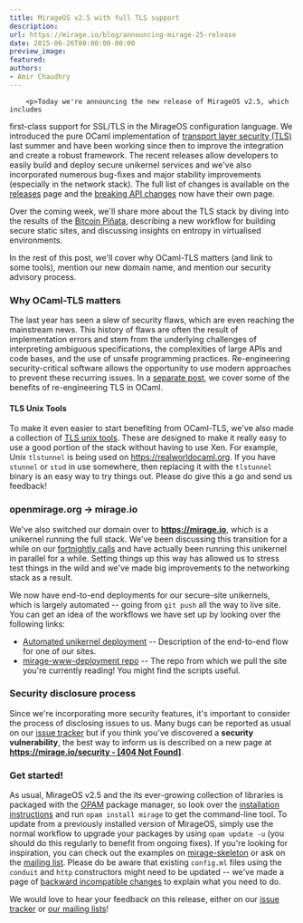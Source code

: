 ```yaml
---
title: MirageOS v2.5 with full TLS support
description:
url: https://mirage.io/blog/announcing-mirage-25-release
date: 2015-06-26T00:00:00-00:00
preview_image:
featured:
authors:
- Amir Chaudhry
---
```



        <p>Today we're announcing the new release of MirageOS v2.5, which includes
first-class support for SSL/TLS in the MirageOS configuration language. We
introduced the pure OCaml implementation of
<a href="https://mirage.io/blog/introducing-ocaml-tls">transport layer security (TLS)</a> last summer and have been working since
then to improve the integration and create a robust framework.  The recent
releases allow developers to easily build and deploy secure unikernel services
and we've also incorporated numerous bug-fixes and major stability
improvements (especially in the network stack).  The full list of changes is
available on the <a href="https://mirage.io/releases - [404 Not Found]">releases</a> page and the <a href="https://mirage.io/wiki/breaking-changes">breaking API changes</a>
now have their own page.</p>
<p>Over the coming week, we'll share more about the TLS stack by diving into the
results of the <a href="https://mirage.io/blog/announcing-bitcoin-pinata">Bitcoin Pi&ntilde;ata</a>, describing a new workflow for
building secure static sites, and discussing insights on entropy in
virtualised environments.</p>
<p>In the rest of this post, we'll cover why OCaml-TLS matters (and link to some
tools), mention our new domain name, and mention our security advisory
process.</p>
<h3>Why OCaml-TLS matters</h3>
<p>The last year has seen a slew of security flaws, which are even reaching the
mainstream news.  This history of flaws are often the result of implementation
errors and stem from the underlying challenges of interpreting ambiguous
specifications, the complexities of large APIs and code bases, and the use of
unsafe programming practices.  Re-engineering security-critical software
allows the opportunity to use modern approaches to prevent these recurring
issues. In a <a href="https://mirage.io/blog/why-ocaml-tls">separate post</a>, we cover some of the benefits of
re-engineering TLS in OCaml.</p>
<h4>TLS Unix Tools</h4>
<p>To make it even easier to start benefiting from OCaml-TLS, we've also made a
collection of <a href="https://mirage.io/wiki/tls-unix">TLS unix tools</a>.  These are designed to make it
really easy to use a good portion of the stack without having to use Xen. For
example, Unix <code>tlstunnel</code> is being used on <a href="https://realworldocaml.org">https://realworldocaml.org</a>. If
you have <code>stunnel</code> or <code>stud</code> in use somewhere, then replacing it with the
<code>tlstunnel</code> binary is an easy way to try things out.  Please do give this a go
and send us feedback!</p>
<h3>openmirage.org -&gt; mirage.io</h3>
<p>We've also switched our domain over to <strong><a href="https://mirage.io">https://mirage.io</a></strong>, which is a
unikernel running the full stack. We've been discussing this transition for a
while on our <a href="https://mirage.io/wiki/#Weekly-calls-and-release-notes">fortnightly calls</a> and have actually been running this
unikernel in parallel for a while. Setting things up this way has allowed us
to stress test things in the wild and we've made big improvements to the
networking stack as a result.</p>
<p>We now have end-to-end deployments for our secure-site unikernels, which is
largely automated -- going from <code>git push</code> all the way to live site. You can
get an idea of the workflows we have set up by looking over the following
links:</p>
<ul>
<li><a href="http://amirchaudhry.com/heroku-for-unikernels-pt1">Automated unikernel deployment</a> -- Description of the end-to-end flow for one of our sites.
</li>
<li><a href="https://github.com/mirage/mirage-www-deployment">mirage-www-deployment repo</a> -- The repo from which we pull the site you're currently reading! You might find the scripts useful.
</li>
</ul>
<h3>Security disclosure process</h3>
<p>Since we're incorporating more security features, it's important to consider
the process of disclosing issues to us.  Many bugs can be reported as usual on
our <a href="https://github.com/mirage/mirage/issues">issue tracker</a> but if you think you've discovered a
<strong>security vulnerability</strong>, the best way to inform us is described on a new
page at <strong><a href="https://mirage.io/security - [404 Not Found]">https://mirage.io/security - [404 Not Found]</a></strong>.</p>
<h3>Get started!</h3>
<p>As usual, MirageOS v2.5 and the its ever-growing collection of
libraries is packaged with the <a href="https://opam.ocaml.org">OPAM</a> package
manager, so look over the <a href="https://mirage.io/wiki/install">installation instructions</a>
and run <code>opam install mirage</code> to get the command-line
tool. To update from a previously installed version of MirageOS,
simply use the normal workflow to upgrade your packages by using <code>opam update -u</code> (you should do this regularly to benefit from ongoing fixes).
If you're looking for inspiration, you can check out the examples on
<a href="https://github.com/mirage/mirage-skeleton">mirage-skeleton</a> or ask on the <a href="https://mirage.io/community">mailing list</a>. Please do be aware
that existing <code>config.ml</code> files using
the <code>conduit</code> and <code>http</code> constructors might need to be updated -- we've made a
page of <a href="https://mirage.io/wiki/breaking-changes">backward incompatible changes</a> to explain what you need to
do.</p>
<p>We would love to hear your feedback on this release, either on our
<a href="https://github.com/mirage/mirage/issues">issue tracker</a> or <a href="https://mirage.io/community">our mailing lists</a>!</p>

      

